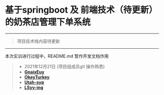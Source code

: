#	基于springboot 及 前端技术（待更新）的奶茶店管理下单系统

---

>
>
>项目技术栈内容待更新 

---

本次实训进行过程中，README.md 暂作开发文档作用

>
>
>* 2021年12月21日 (项目组成员git 操作熟悉)
>* [**GnaixEuy**](https://github.com/GnaixEuy)
>* [**OkeyTurkey**](https://github.com/OkeyTurkey)
>* [**Utah-syp**](https://github.com/Utah-syp)
>* [**LSyv-ing**](https://github.com/LSyv-ing)

